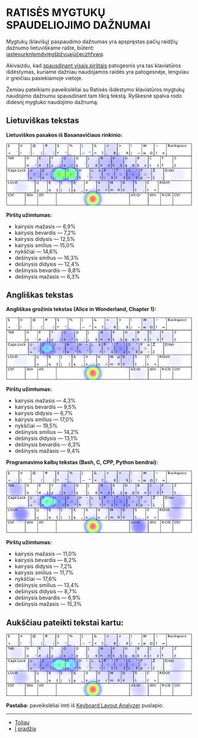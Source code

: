 
# RATISĖS MYGTUKŲ SPAUDELIOJIMO DAŽNUMAI

Mygtukų (klavišų) paspaudimo dažnumas yra apspręstas pačių raidžių dažnumo lietuviškame rašte, būtent: [iasteourknlpmdvjėgšbžyųąįūčęczhfxwq](lt_raid_dazn.txt).

Akivaizdu, kad [spausdinant visais pirštais](spaud_tvarka.md) patogesnis yra tas klaviatūros išdėstymas, kuriame dažniau naudojamos raidės yra patogesnėje, lengviau ir greičiau pasiekiamoje vietoje.

Žemiau pateikiami paveikslėliai su Ratisės išdėstymo klaviatūros mygtukų naudojimo dažnumu spausdinant tam tikrą tekstą. Ryškesnė spalva rodo didesnį mygtuko naudojimo dažnumą.

## Lietuviškas tekstas

__Lietuviškos pasakos iš Basanavičiaus rinkinio:__

![Mygtukų naudojimas Ratisės išdėstyme](images/mygt_naudojimas.png)

__Pirštų užimtumas:__

+ kairysis mažasis — 6,9%
+ kairysis bevardis — 7,2%
+ kairysis didysis — 12,5%
+ kairysis smilius — 15,0%
+ nykščiai — 14,6%
+ dešinysis smilius — 16,3%
+ dešinysis didysis — 12,4%
+ dešinysis bevardis — 8,8%
+ dešinysis mažasis — 6,3%


## Angliškas tekstas

__Angliškas grožinis tekstas (Alice in Wonderland, Chapter 1):__

![Mygtukų naudojimas Ratisės išdėstyme](images/mygt_naudojimas_angl.png)

__Pirštų užimtumas:__

+ kairysis mažasis — 4,3%
+ kairysis bevardis — 9,5%
+ kairysis didysis — 6,7%
+ kairysis smilius — 17,0%
+ nykščiai — 19,5%
+ dešinysis smilius — 14,2%
+ dešinysis didysis — 13,1%
+ dešinysis bevardis — 6,3%
+ dešinysis mažasis — 9,4%


__Programavimo kalbų tekstas (Bash, C, CPP, Python bendrai):__

![Mygtukų naudojimas Ratisės išdėstyme](images/mygt_naudojimas_angl_prog.png)

__Pirštų užimtumas:__

+ kairysis mažasis — 11,0%
+ kairysis bevardis — 8,2%
+ kairysis didysis — 7,2%
+ kairysis smilius — 11,7%
+ nykščiai — 17,6%
+ dešinysis smilius — 13,4%
+ dešinysis didysis — 8,7%
+ dešinysis bevardis — 6,9%
+ dešinysis mažasis — 15,3%


## Aukščiau pateikti tekstai kartu:

![Mygtukų naudojimas Ratisės išdėstyme](images/mygt_naudojimas_bendrai.png)

__Pastaba:__ paveikslėliai imti iš [Keyboard Layout Analyzer](http://patorjk.com/keyboard-layout-analyzer/#/main) puslapio.

-------------------------
+ [Toliau](palyginimas.md)
+ [Į pradžią](../README.md)
